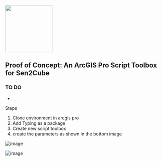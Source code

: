 <img src="https://manual.sen2cube.at/img/logo_b.png" height="150px" align="center">


## Proof of Concept: An ArcGIS Pro Script Toolbox for Sen2Cube

### TO DO
- 



Steps
1. Clone environment in arcgis pro
2. Add Typing as a package
3. Create new script toolbox
4. create the parameters as shown in the bottom image


![image](https://user-images.githubusercontent.com/81073205/154336995-c8248039-7795-4053-bd91-5e55ccc9dacd.png)

![image](https://user-images.githubusercontent.com/81073205/154336954-0a7f0f62-6fe1-4579-ad14-35d2e5110071.png)
